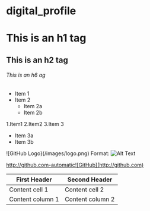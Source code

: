 # digital_profile
# This is an h1 tag
## This is an h2 tag
###### This is an h6 ag


 * Item 1
 * Item 2
   * Item 2a
   * Item 2b

 1.Item1
 2.Item2
 3.Item 3
  * Item 3a
  * Item 3b

![GitHub Logo}(/images/logo.png)
Format: ![Alt Text](https://encrypted-tbn0.gstatic.com/images?q=tbn:ANd9GcTrOZ-iBesLAPOuTuSe__FgMwimBL8JZg9llQ&usqp=CAU)

http://github.com-automatic![GitHub](http://github.com) 

First Header   |  Second Header
------------   |  ------------
Content cell 1  | Content cell 2
Content column 1 | Content column 2
